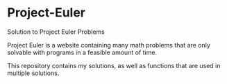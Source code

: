 # Project-Euler

Solution to Project Euler Problems

Project Euler is a website containing many math problems that are only solvable with programs in a feasible amount of time.

This repository contains my solutions, as well as functions that are used in multiple solutions.
